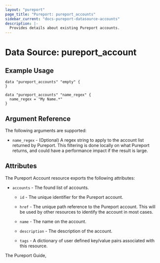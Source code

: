 ```yaml
---
layout: "pureport"
page_title: "Pureport: pureport_accounts"
sidebar_current: "docs-pureport-datasource-accounts"
description: |-
  Provides details about existing Pureport accounts.
---
```


# Data Source: pureport\_account

## Example Usage

```hcl
data "pureport_accounts" "empty" {
}

data "pureport_accounts" "name_regex" {
  name_regex = "My Name.*"
}
```

## Argument Reference

The following arguments are supported:

* `name_regex` - (Optional) A regex string to apply to the account list returned by Pureport. This
  filtering is done locally on what Pureport returns, and could have a performance impact if the
  result is large.

## Attributes

The Pureport Account resource exports the following attributes:

* `accounts` - The found list of accounts.

    * `id` - The unique identifier for the Pureport account.

    * `href` - The unique path reference to the Pureport account. This will be used by other resources to identify the account in most cases.

    * `name` - The name on the account.

    * `description` - The description of the account.

    * `tags` - A dictionary of user defined key/value pairs associated with this resource.

The Pureport Guide, []()
